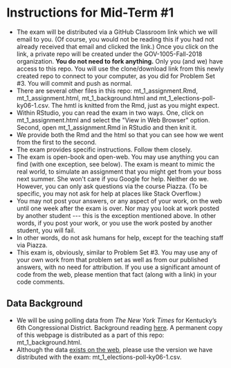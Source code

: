 # Instructions for Mid-Term #1

* The exam will be distributed via a GitHub Classroom link which we will email to you. (Of course, you would not be reading this if you had not already received that email and clicked the link.) Once you click on the link, a private repo will be created under the GOV-1005-Fall-2018 organization. **You do not need to fork anything.** Only you (and we) have access to this repo. You will use the clone/download link from this newly created repo to connect to your computer, as you did for Problem Set #3. You will commit and push as normal.
* There are several other files in this repo: mt_1_assignment.Rmd, mt_1_assignment.html, mt_1_background.html and mt_1_elections-poll-ky06-1.csv. The hmtl is knitted from the Rmd, just as you might expect. 
* Within RStudio, you can read the exam in two ways. One, click on mt_1_assignment.html and select the "View in Web Browser" option. Second, open mt_1_assignment.Rmd in RStudio and then knit it.
* We provide both the Rmd and the html so that you can see how we went from the first to the second.
* The exam provides specific instructions. Follow them closely.
* The exam is open-book and open-web. You may use anything you can find (with one exception, see below). The exam is meant to mimic the real world, to simulate an assignment that you might get from your boss next summer. She won't care if you Google for help. Neither do we. However, you can only ask questions via the course Piazza. (To be specific, you may not ask for help at places like Stack Overflow.)
* You may not post your answers, or any aspect of your work, on the web until one week after the exam is over. Nor may you look at work posted by another student --- this is the exception mentioned above. In other words, if you post your work, or you use the work posted by another student, you will fail.
* In other words, do not ask humans for help, except for the teaching staff via Piazza.
* This exam is, obviously, similar to Problem Set #3. You may use any of your own work from that problem set as well as from our published answers, with no need for attribution. If you use a significant amount of code from the web, please mention that fact (along with a link) in your code comments.

## Data Background
* We will be using polling data from *The New York Times* for Kentucky’s 6th Congressional District. Background reading [here](https://www.nytimes.com/interactive/2018/upshot/elections-poll-ky06-1.html). A permanent copy of this webpage is distributed as a part of this repo: mt_1_background.html.
* Although the data [exists on the web](https://github.com/TheUpshot/2018-live-poll-results), please use the version we have distributed with the exam: mt_1_elections-poll-ky06-1.csv.

